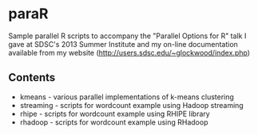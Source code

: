 paraR
=====

Sample parallel R scripts to accompany the "Parallel Options for R" talk I gave
at SDSC's 2013 Summer Institute and my on-line documentation available from my
website (http://users.sdsc.edu/~glockwood/index.php)

Contents
-------
* kmeans - various parallel implementations of k-means clustering
* streaming - scripts for wordcount example using Hadoop streaming
* rhipe - scripts for wordcount example using RHIPE library
* rhadoop - scripts for wordcount example using RHadoop
